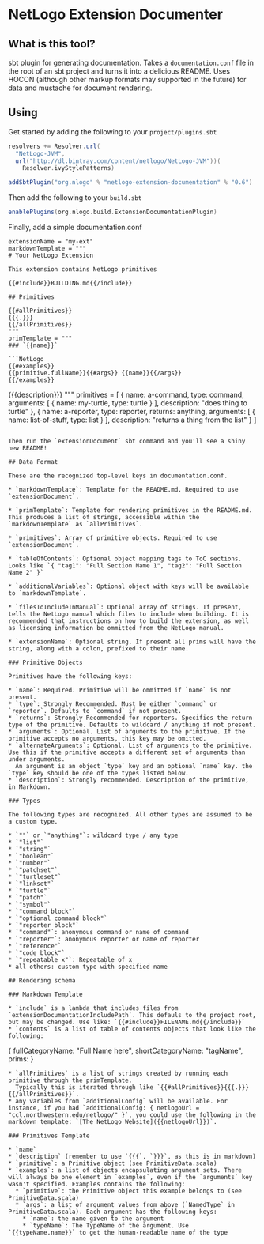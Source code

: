 # NetLogo Extension Documenter

## What is this tool?

sbt plugin for generating documentation.
Takes a `documentation.conf` file in the root of an sbt project and turns it into a delicious README.
Uses HOCON (although other markup formats may supported in the future) for data and
mustache for document rendering.

## Using

Get started by adding the following to your `project/plugins.sbt`

```scala
resolvers += Resolver.url(
  "NetLogo-JVM",
  url("http://dl.bintray.com/content/netlogo/NetLogo-JVM"))(
    Resolver.ivyStylePatterns)

addSbtPlugin("org.nlogo" % "netlogo-extension-documentation" % "0.6")
```

Then add the following to your `build.sbt`

```scala
enablePlugins(org.nlogo.build.ExtensionDocumentationPlugin)
```

Finally, add a simple documentation.conf

```hocon
extensionName = "my-ext"
markdownTemplate = """
# Your NetLogo Extension

This extension contains NetLogo primitives

{{#include}}BUILDING.md{{/include}}

## Primitives

{{#allPrimitives}}
{{{.}}}
{{/allPrimitives}}
"""
primTemplate = """
### `{{name}}`

```NetLogo
{{#examples}}
{{primitive.fullName}}{{#args}} {{name}}{{/args}}
{{/examples}}
```

{{{description}}}
"""
primitives = [
  {
    name: a-command,
    type: command,
    arguments: [ { name: my-turtle, type: turtle } ],
    description: "does thing to turtle"
  },
  {
    name: a-reporter,
    type: reporter,
    returns: anything,
    arguments: [ { name: list-of-stuff, type: list } ],
    description: "returns a thing from the list"
  }
]
```

Then run the `extensionDocument` sbt command and you'll see a shiny new README!

## Data Format

These are the recognized top-level keys in documentation.conf.

* `markdownTemplate`: Template for the README.md. Required to use `extensionDocument`.

* `primTemplate`: Template for rendering primitives in the README.md. This produces a list of strings, accessible within the `markdownTemplate` as `allPrimitives`.

* `primitives`: Array of primitive objects. Required to use `extensionDocument`.

* `tableOfContents`: Optional object mapping tags to ToC sections. Looks like `{ "tag1": "Full Section Name 1", "tag2": "Full Section Name 2" }`

* `additionalVariables`: Optional object with keys will be available to `markdownTemplate`.

* `filesToIncludeInManual`: Optional array of strings. If present, tells the NetLogo manual which files to include when building. It is recommended that instructions on how to build the extension, as well as licensing information be ommitted from the NetLogo manual.

* `extensionName`: Optional string. If present all prims will have the string, along with a colon, prefixed to their name.

### Primitive Objects

Primitives have the following keys:

* `name`: Required. Primitive will be ommitted if `name` is not present.
* `type`: Strongly Recommended. Must be either `command` or `reporter`. Defaults to `command` if not present.
* `returns`: Strongly Recommended for reporters. Specifies the return type of the primitive. Defaults to wildcard / anything if not present.
* `arguments`: Optional. List of arguments to the primitive. If the primitive accepts no arguments, this key may be omitted.
* `alternateArguments`: Optional. List of arguments to the primitive. Use this if the primitive accepts a different set of arguments than under arguments.
  An argument is an object `type` key and an optional `name` key. the `type` key should be one of the types listed below.
* `description`: Strongly recommended. Description of the primitive, in Markdown.

### Types

The following types are recognized. All other types are assumed to be a custom type.

* `""` or `"anything"`: wildcard type / any type
* `"list"`
* `"string"`
* `"boolean"`
* `"number"`
* `"patchset"`
* `"turtleset"`
* `"linkset"`
* `"turtle"`
* `"patch"`
* `"symbol"`
* `"command block"`
* `"optional command block"`
* `"reporter block"`
* `"command"`: anonymous command or name of command
* `"reporter"`: anonymous reporter or name of reporter
* `"reference"`
* `"code block"`
* `"repeatable x"`: Repeatable of x
* all others: custom type with specified name

## Rendering schema

### Markdown Template

* `include` is a lambda that includes files from `extensionDocumentationIncludePath`. This defauls to the project root, but may be changed. Use like: `{{#include}}FILENAME.md{{/include}}`
* `contents` is a list of table of contents objects that look like the following:
```
  {
    fullCategoryName: "Full Name here",
    shortCategoryName: "tagName",
    prims: <List of prims as described in Primitives template below>
  }
```
* `allPrimitives` is a list of strings created by running each primitive through the primTemplate.
  Typically this is iterated through like `{{#allPrimitives}}{{{.}}}{{/allPrimitives}}`.
* any variables from `additionalConfig` will be available. For instance, if you had `additionalConfig: { netlogoUrl = "ccl.northwestern.edu/netlogo/" }`, you could use the following in the markdown template: `[The NetLogo Website]({{netlogoUrl}})`.

### Primitives Template

* `name`
* `description` (remember to use `{{{`, `}}}`, as this is in markdown)
* `primitive`: a Primitive object (see PrimitiveData.scala)
* `examples`: a list of objects encapsulating argument sets. There will always be one element in `examples`, even if the `arguments` key wasn't specified. Examples contains the following:
  * `primitive`: the Primitive object this example belongs to (see PrimitiveData.scala)
  * `args`: a list of argument values from above (`NamedType` in PrimitiveData.scala). Each argument has the following keys:
    * `name`: the name given to the argument
    * `typeName`: The TypeName of the argument. Use `{{typeName.name}}` to get the human-readable name of the type
